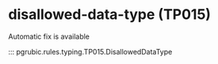# disallowed-data-type (TP015)

Automatic fix is available

::: pgrubic.rules.typing.TP015.DisallowedDataType
